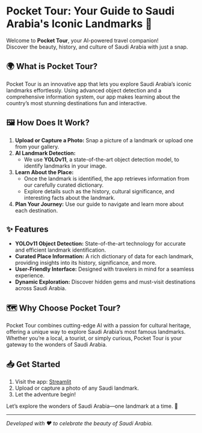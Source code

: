 # Pocket Tour: Your Guide to Saudi Arabia's Iconic Landmarks 🌟  

Welcome to **Pocket Tour**, your AI-powered travel companion!  
Discover the beauty, history, and culture of Saudi Arabia with just a snap.  

## 🌍 What is Pocket Tour?  
Pocket Tour is an innovative app that lets you explore Saudi Arabia’s iconic landmarks effortlessly. Using advanced object detection and a comprehensive information system, our app makes learning about the country’s most stunning destinations fun and interactive.  

## 🖼️ How Does It Work?  
1. **Upload or Capture a Photo:** Snap a picture of a landmark or upload one from your gallery.  
2. **AI Landmark Detection:**  
   - We use **YOLOv11**, a state-of-the-art object detection model, to identify landmarks in your image.  
3. **Learn About the Place:**  
   - Once the landmark is identified, the app retrieves information from our carefully curated dictionary.  
   - Explore details such as the history, cultural significance, and interesting facts about the landmark.  
4. **Plan Your Journey:** Use our guide to navigate and learn more about each destination.  

## ✨ Features  
- **YOLOv11 Object Detection:** State-of-the-art technology for accurate and efficient landmark identification.  
- **Curated Place Information:** A rich dictionary of data for each landmark, providing insights into its history, significance, and more.  
- **User-Friendly Interface:** Designed with travelers in mind for a seamless experience.  
- **Dynamic Exploration:** Discover hidden gems and must-visit destinations across Saudi Arabia.  

## 🗺️ Why Choose Pocket Tour?  
Pocket Tour combines cutting-edge AI with a passion for cultural heritage, offering a unique way to explore Saudi Arabia’s most famous landmarks. Whether you’re a local, a tourist, or simply curious, Pocket Tour is your gateway to the wonders of Saudi Arabia.  

## 📥 Get Started  
1. Visit the app: [Streamlit](https://pockettourpy-kx8g8qptrzpzpdub5jkykt.streamlit.app/)  
2. Upload or capture a photo of any Saudi landmark.  
3. Let the adventure begin!  

Let’s explore the wonders of Saudi Arabia—one landmark at a time. 🌟  

---  
_Developed with ❤️ to celebrate the beauty of Saudi Arabia._  
